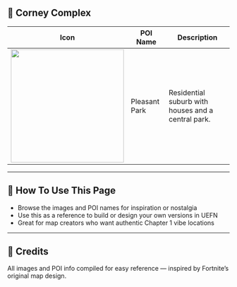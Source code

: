 
## 🏡 Corney Complex
| Icon | POI Name | Description |
|------|----------|-------------|
| <img src="assets/Pleasant_Park_Houses.png" width="256"/> | Pleasant Park | Residential suburb with houses and a central park. |
---

## 🔧 How To Use This Page

- Browse the images and POI names for inspiration or nostalgia  
- Use this as a reference to build or design your own versions in UEFN  
- Great for map creators who want authentic Chapter 1 vibe locations

---

## 🧾 Credits

All images and POI info compiled for easy reference — inspired by Fortnite’s original map design.

